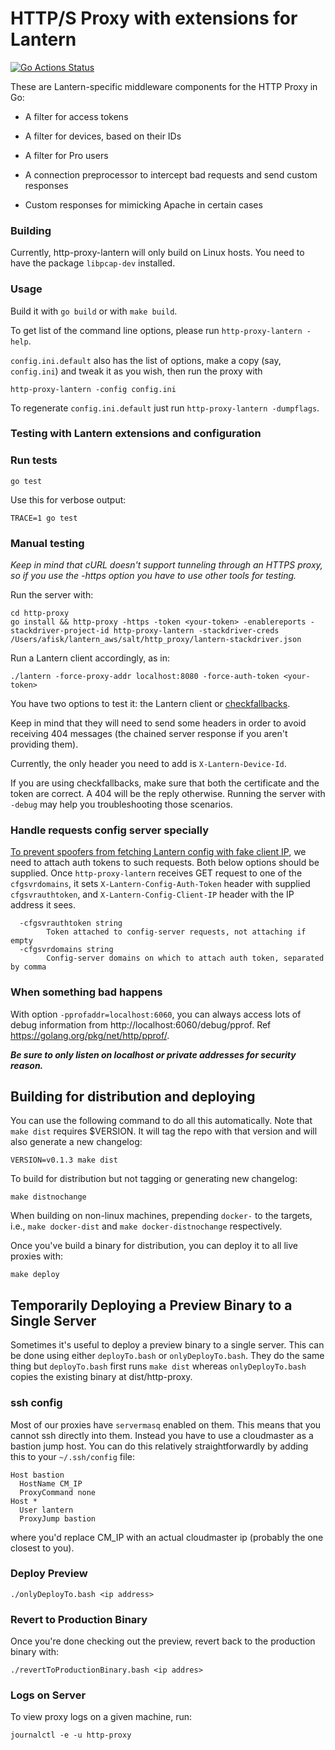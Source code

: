 # HTTP/S Proxy with extensions for Lantern

[![Go Actions Status](https://github.com/getlantern/http-proxy-lantern/actions/workflows/go.yml/badge.svg)](https://github.com/getlantern/http-proxy-lantern/actions)

These are Lantern-specific middleware components for the HTTP Proxy in Go:

* A filter for access tokens

* A filter for devices, based on their IDs

* A filter for Pro users

* A connection preprocessor to intercept bad requests and send custom responses

* Custom responses for mimicking Apache in certain cases

### Building

Currently, http-proxy-lantern will only build on Linux hosts. You need to have
the package `libpcap-dev` installed.

### Usage

Build it with `go build` or with `make build`.

To get list of the command line options, please run `http-proxy-lantern -help`.

`config.ini.default` also has the list of options, make a copy (say, `config.ini`) and tweak it as you wish, then run the proxy with

```
http-proxy-lantern -config config.ini
```

To regenerate `config.ini.default` just run `http-proxy-lantern -dumpflags`.

### Testing with Lantern extensions and configuration

### Run tests

```
go test
```

Use this for verbose output:

```
TRACE=1 go test
```

### Manual testing

*Keep in mind that cURL doesn't support tunneling through an HTTPS proxy, so if you use the -https option you have to use other tools for testing.*

Run the server with:

```
cd http-proxy
go install && http-proxy -https -token <your-token> -enablereports -stackdriver-project-id http-proxy-lantern -stackdriver-creds /Users/afisk/lantern_aws/salt/http_proxy/lantern-stackdriver.json
```

Run a Lantern client accordingly, as in:

```
./lantern -force-proxy-addr localhost:8080 -force-auth-token <your-token>
```

You have two options to test it: the Lantern client or [checkfallbacks](https://github.com/getlantern/lantern/tree/valencia/src/github.com/getlantern/checkfallbacks).

Keep in mind that they will need to send some headers in order to avoid receiving 404 messages (the chained server response if you aren't providing them).

Currently, the only header you need to add is `X-Lantern-Device-Id`.

If you are using checkfallbacks, make sure that both the certificate and the token are correct.  A 404 will be the reply otherwise.  Running the server with `-debug` may help you troubleshooting those scenarios.

### Handle requests config server specially

[To prevent spoofers from fetching Lantern config with fake client IP](https://github.com/getlantern/config-server/issues/4), we need to attach auth tokens to such requests.  Both below options should be supplied. Once `http-proxy-lantern` receives GET request to one of the `cfgsvrdomains`, it sets `X-Lantern-Config-Auth-Token` header with supplied `cfgsvrauthtoken`, and `X-Lantern-Config-Client-IP` header with the IP address it sees.

```
  -cfgsvrauthtoken string
        Token attached to config-server requests, not attaching if empty
  -cfgsvrdomains string
        Config-server domains on which to attach auth token, separated by comma
```

### When something bad happens

With option `-pprofaddr=localhost:6060`, you can always access lots of debug information from http://localhost:6060/debug/pprof. Ref https://golang.org/pkg/net/http/pprof/.

***Be sure to only listen on localhost or private addresses for security reason.***

## Building for distribution and deploying

You can use the following command to do all this automatically. Note that `make dist` requires $VERSION. It will tag the repo with that version and will also generate a new changelog:

```
VERSION=v0.1.3 make dist
```

To build for distribution but not tagging or generating new changelog:

```
make distnochange
```

When building on non-linux machines, prepending `docker-` to the targets, i.e., `make docker-dist` and `make docker-distnochange` respectively.

Once you've build a binary for distribution, you can deploy it to all live proxies with:

```
make deploy
```

## Temporarily Deploying a Preview Binary to a Single Server
Sometimes it's useful to deploy a preview binary to a single server. This can
be done using either `deployTo.bash` or `onlyDeployTo.bash`. They do the same
thing but `deployTo.bash` first runs `make dist` whereas `onlyDeployTo.bash`
copies the existing binary at dist/http-proxy.

### ssh config
Most of our proxies have `servermasq` enabled on them.
This means that you cannot ssh directly into them. Instead you have to use a cloudmaster as a bastion jump host.
You can do this relatively straightforwardly by adding this to your `~/.ssh/config` file:
```
Host bastion
  HostName CM_IP
  ProxyCommand none
Host *
  User lantern
  ProxyJump bastion
```
where you'd replace CM_IP with an actual cloudmaster ip (probably the one closest to you).


### Deploy Preview
```
./onlyDeployTo.bash <ip address>
```

### Revert to Production Binary
Once you're done checking out the preview, revert back to the production binary
with:

```
./revertToProductionBinary.bash <ip addres>
```

### Logs on Server
To view proxy logs on a given machine, run:

```
journalctl -e -u http-proxy
```

